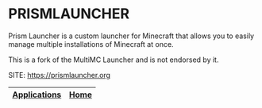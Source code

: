# PRISMLAUNCHER
 
 Prism Launcher is a custom launcher for Minecraft that allows you to easily
 manage multiple installations of Minecraft at once.
 
 This is a fork of the MultiMC Launcher and is not endorsed by it.
 
 SITE: https://prismlauncher.org

 | [Applications](https://portable-linux-apps.github.io/apps.html) | [Home](https://portable-linux-apps.github.io)
 | --- | --- |
